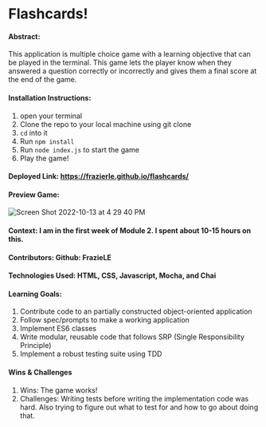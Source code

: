 # Flashcards!

#### Abstract:
This application is multiple choice game with a learning objective that can be played in the terminal. This game lets the player know when they answered a question correctly or incorrectly and gives them a final score at the end of the game.

#### Installation Instructions:
1. open your terminal
1. Clone the repo to your local machine using git clone
1. `cd` into it
1. Run `npm install`
1. Run `node index.js` to start the game
1. Play the game! 

#### Deployed Link:  https://frazierle.github.io/flashcards/


#### Preview Game:
![Screen Shot 2022-10-13 at 4 29 40 PM](https://user-images.githubusercontent.com/108101979/195722506-49506ebb-5c67-416d-bfcb-46b285145d40.png)


#### Context: I am in the first week of Module 2. I spent about 10-15 hours on this.


#### Contributors: Github: FrazieLE

#### Technologies Used: HTML, CSS, Javascript, Mocha, and Chai


#### Learning Goals:
1. Contribute code to an partially constructed object-oriented application
1. Follow spec/prompts to make a working application
1. Implement ES6 classes
1. Write modular, reusable code that follows SRP (Single Responsibility Principle)
1. Implement a robust testing suite using TDD


#### Wins & Challenges
1. Wins: The game works! 
1. Challenges: Writing tests before writing the implementation code was hard. Also trying to figure out what to test for and how to go about doing that.
